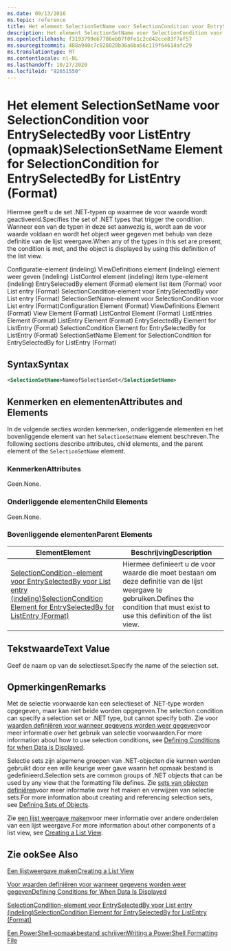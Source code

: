 ```yaml
---
ms.date: 09/13/2016
ms.topic: reference
title: Het element SelectionSetName voor SelectionCondition voor EntrySelectedBy voor ListEntry (opmaak)
description: Het element SelectionSetName voor SelectionCondition voor EntrySelectedBy voor ListEntry (opmaak)
ms.openlocfilehash: f3193799e67706eb07f0fe1c2cd42cce83f7af57
ms.sourcegitcommit: 488a940c7c828820b36a6ba56c119f64614afc29
ms.translationtype: MT
ms.contentlocale: nl-NL
ms.lasthandoff: 10/27/2020
ms.locfileid: "92651550"
---
```

# <a name="selectionsetname-element-for-selectioncondition-for-entryselectedby-for-listentry-format"></a><span data-ttu-id="14712-103">Het element SelectionSetName voor SelectionCondition voor EntrySelectedBy voor ListEntry (opmaak)</span><span class="sxs-lookup"><span data-stu-id="14712-103">SelectionSetName Element for SelectionCondition for EntrySelectedBy for ListEntry (Format)</span></span>

<span data-ttu-id="14712-104">Hiermee geeft u de set .NET-typen op waarmee de voor waarde wordt geactiveerd.</span><span class="sxs-lookup"><span data-stu-id="14712-104">Specifies the set of .NET types that trigger the condition.</span></span> <span data-ttu-id="14712-105">Wanneer een van de typen in deze set aanwezig is, wordt aan de voor waarde voldaan en wordt het object weer gegeven met behulp van deze definitie van de lijst weergave.</span><span class="sxs-lookup"><span data-stu-id="14712-105">When any of the types in this set are present, the condition is met, and the object is displayed by using this definition of the list view.</span></span>

<span data-ttu-id="14712-106">Configuratie-element (indeling) ViewDefinitions element (indeling) element weer geven (indeling) ListControl element (indeling) item type-element (indeling) EntrySelectedBy element (Format) element list item (Format) voor List entry (Format) SelectionCondition-element voor EntrySelectedBy voor List entry (Format) SelectionSetName-element voor SelectionCondition voor List entry (Format)</span><span class="sxs-lookup"><span data-stu-id="14712-106">Configuration Element (Format) ViewDefinitions Element (Format) View Element (Format) ListControl Element (Format) ListEntries Element (Format) ListEntry Element (Format) EntrySelectedBy Element for ListEntry (Format) SelectionCondition Element for EntrySelectedBy for ListEntry (Format) SelectionSetName Element for SelectionCondition for EntrySelectedBy for ListEntry (Format)</span></span>

## <a name="syntax"></a><span data-ttu-id="14712-107">Syntax</span><span class="sxs-lookup"><span data-stu-id="14712-107">Syntax</span></span>

```xml
<SelectionSetName>NameofSelectionSet</SelectionSetName>
```

## <a name="attributes-and-elements"></a><span data-ttu-id="14712-108">Kenmerken en elementen</span><span class="sxs-lookup"><span data-stu-id="14712-108">Attributes and Elements</span></span>

<span data-ttu-id="14712-109">In de volgende secties worden kenmerken, onderliggende elementen en het bovenliggende element van het `SelectionSetName` element beschreven.</span><span class="sxs-lookup"><span data-stu-id="14712-109">The following sections describe attributes, child elements, and the parent element of the `SelectionSetName` element.</span></span>

### <a name="attributes"></a><span data-ttu-id="14712-110">Kenmerken</span><span class="sxs-lookup"><span data-stu-id="14712-110">Attributes</span></span>

<span data-ttu-id="14712-111">Geen.</span><span class="sxs-lookup"><span data-stu-id="14712-111">None.</span></span>

### <a name="child-elements"></a><span data-ttu-id="14712-112">Onderliggende elementen</span><span class="sxs-lookup"><span data-stu-id="14712-112">Child Elements</span></span>

<span data-ttu-id="14712-113">Geen.</span><span class="sxs-lookup"><span data-stu-id="14712-113">None.</span></span>

### <a name="parent-elements"></a><span data-ttu-id="14712-114">Bovenliggende elementen</span><span class="sxs-lookup"><span data-stu-id="14712-114">Parent Elements</span></span>

|<span data-ttu-id="14712-115">Element</span><span class="sxs-lookup"><span data-stu-id="14712-115">Element</span></span>|<span data-ttu-id="14712-116">Beschrijving</span><span class="sxs-lookup"><span data-stu-id="14712-116">Description</span></span>|
|-------------|-----------------|
|[<span data-ttu-id="14712-117">SelectionCondition-element voor EntrySelectedBy voor List entry (indeling)</span><span class="sxs-lookup"><span data-stu-id="14712-117">SelectionCondition Element for EntrySelectedBy for ListEntry (Format)</span></span>](./selectioncondition-element-for-entryselectedby-for-listcontrol-format.md)|<span data-ttu-id="14712-118">Hiermee definieert u de voor waarde die moet bestaan om deze definitie van de lijst weergave te gebruiken.</span><span class="sxs-lookup"><span data-stu-id="14712-118">Defines the condition that must exist to use this definition of the list view.</span></span>|

## <a name="text-value"></a><span data-ttu-id="14712-119">Tekstwaarde</span><span class="sxs-lookup"><span data-stu-id="14712-119">Text Value</span></span>

<span data-ttu-id="14712-120">Geef de naam op van de selectieset.</span><span class="sxs-lookup"><span data-stu-id="14712-120">Specify the name of the selection set.</span></span>

## <a name="remarks"></a><span data-ttu-id="14712-121">Opmerkingen</span><span class="sxs-lookup"><span data-stu-id="14712-121">Remarks</span></span>

<span data-ttu-id="14712-122">Met de selectie voorwaarde kan een selectieset of .NET-type worden opgegeven, maar kan niet beide worden opgegeven.</span><span class="sxs-lookup"><span data-stu-id="14712-122">The selection condition can specify a selection set or .NET type, but cannot specify both.</span></span> <span data-ttu-id="14712-123">Zie voor [waarden definiëren voor wanneer gegevens worden weer gegeven](./defining-conditions-for-displaying-data.md)voor meer informatie over het gebruik van selectie voorwaarden.</span><span class="sxs-lookup"><span data-stu-id="14712-123">For more information about how to use selection conditions, see [Defining Conditions for when Data is Displayed](./defining-conditions-for-displaying-data.md).</span></span>

<span data-ttu-id="14712-124">Selectie sets zijn algemene groepen van .NET-objecten die kunnen worden gebruikt door een wille keurige weer gave waarin het opmaak bestand is gedefinieerd.</span><span class="sxs-lookup"><span data-stu-id="14712-124">Selection sets are common groups of .NET objects that can be used by any view that the formatting file defines.</span></span> <span data-ttu-id="14712-125">Zie [sets van objecten definiëren](./defining-selection-sets.md)voor meer informatie over het maken en verwijzen van selectie sets.</span><span class="sxs-lookup"><span data-stu-id="14712-125">For more information about creating and referencing selection sets, see [Defining Sets of Objects](./defining-selection-sets.md).</span></span>

<span data-ttu-id="14712-126">Zie [een lijst weergave maken](./creating-a-list-view.md)voor meer informatie over andere onderdelen van een lijst weergave.</span><span class="sxs-lookup"><span data-stu-id="14712-126">For more information about other components of a list view, see [Creating a List View](./creating-a-list-view.md).</span></span>

## <a name="see-also"></a><span data-ttu-id="14712-127">Zie ook</span><span class="sxs-lookup"><span data-stu-id="14712-127">See Also</span></span>

[<span data-ttu-id="14712-128">Een lijstweergave maken</span><span class="sxs-lookup"><span data-stu-id="14712-128">Creating a List View</span></span>](./creating-a-list-view.md)

[<span data-ttu-id="14712-129">Voor waarden definiëren voor wanneer gegevens worden weer gegeven</span><span class="sxs-lookup"><span data-stu-id="14712-129">Defining Conditions for When Data Is Displayed</span></span>](./defining-conditions-for-displaying-data.md)

[<span data-ttu-id="14712-130">SelectionCondition-element voor EntrySelectedBy voor List entry (indeling)</span><span class="sxs-lookup"><span data-stu-id="14712-130">SelectionCondition Element for EntrySelectedBy for ListEntry (Format)</span></span>](./selectioncondition-element-for-entryselectedby-for-listcontrol-format.md)

[<span data-ttu-id="14712-131">Een PowerShell-opmaakbestand schrijven</span><span class="sxs-lookup"><span data-stu-id="14712-131">Writing a PowerShell Formatting File</span></span>](./writing-a-powershell-formatting-file.md)
